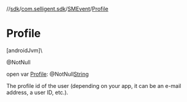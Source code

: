//[sdk](../../../index.md)/[com.selligent.sdk](../index.md)/[SMEvent](index.md)/[Profile](-profile.md)

# Profile

[androidJvm]\

@NotNull

open var [Profile](-profile.md): @NotNull[String](https://developer.android.com/reference/kotlin/java/lang/String.html)

The profile id of the user (depending on your app, it can be an e-mail address, a user ID, etc.).
